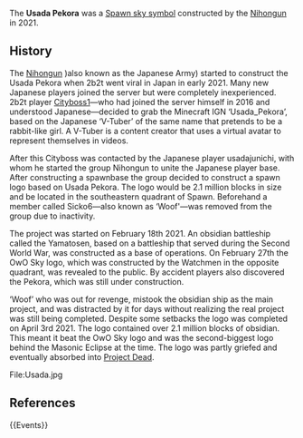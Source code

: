 The **Usada Pekora** was a [Spawn sky symbol](https://2b2t.miraheze.org/wiki/Spawn_sky_symbols) constructed by the [Nihongun](https://2b2t.miraheze.org/wiki/Nihongun) in 2021.

## History
The [Nihongun](https://2b2t.miraheze.org/wiki/Nihongun) )also known as the Japanese Army) started to construct the Usada Pekora when 2b2t went viral in Japan in early 2021. Many new Japanese players joined the server but were completely inexperienced. 2b2t player [Cityboss1](https://2b2t.miraheze.org/wiki/Cityboss1)—who had joined the server himself in 2016 and understood Japanese—decided to grab the Minecraft IGN ‘Usada_Pekora’, based on the Japanese ‘V-Tuber’ of the same name that pretends to be a rabbit-like girl. A V-Tuber is a content creator that uses a virtual avatar to represent themselves in videos.

After this Cityboss was contacted by the Japanese player usadajunichi, with whom he started the group Nihongun to unite the Japanese player base. After constructing a spawnbase the group decided to construct a spawn logo based on Usada Pekora. The logo would be 2.1 million blocks in size and be located in the southeastern quadrant of Spawn. Beforehand a member called Sicko6—also known as ‘Woof'—was removed from the group due to inactivity.

The project was started on February 18th 2021. An obsidian battleship called the Yamatosen, based on a battleship that served during the Second World War, was constructed as a base of operations. On February 27th the OwO Sky logo, which was constructed by the Watchmen in the opposite quadrant, was revealed to the public. By accident players also discovered the Pekora, which was still under construction.

‘Woof’ who was out for revenge, mistook the obsidian ship as the main project, and was distracted by it for days without realizing the real project was still being completed. Despite some setbacks the logo was completed on April 3rd 2021. The logo contained over 2.1 million blocks of obsidian. This meant it beat the OwO Sky logo and was the second-biggest logo behind the Masonic Eclipse at the time. The logo was partly griefed and eventually absorbed into [Project Dead](https://2b2t.miraheze.org/wiki/Project_Dead).

<gallery widths="300" heights="300">
File:Usada.jpg
</gallery>

## References
{{Events}}